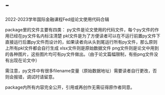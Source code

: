 # -
2022-2023学年国际金融课程Fed组论文使用代码合辑

package里的文件主要有四类：
py文件是论文使用的代码文件，每个py文件的作用已经在py文件名内标注清楚
pkl文件是为了方便读者可以在不运行前置py文件下直接运行后置py文件而设计的，如果读者向从头到尾运行所有py文件，那么原则上所有pkl文件都会自行生成
xlsx文件则是原始数据文件
png文件则是论文中用到的各种图片，这些图片均可有py文件做出。（由于论文篇幅限制，有些png文件没有出现在论文中）

需注意，py文件中有很多filename变量（原始数据地址）需要读者自行更改，否则会报错，调试时请留意。

package内所有内容完全公开，引用或再创作无需征得原作者同意。
